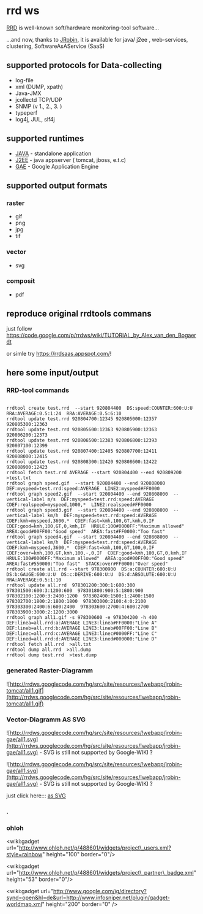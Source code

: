 # rrd ws #
[RRD](http://www.mrtg.org/rrdtool/) is well-known soft/hardware monitoring-tool software...

...and now, thanks to [JRobin](http://www.jrobin.org/index.php/Main_Page), it is available for java/ j2ee , web-services, clustering, SoftwareAsAService (SaaS)

## supported protocols for Data-collecting ##

  * log-file
  * xml (DUMP, xpath)
  * Java-JMX
  * jcollectd TCP/UDP
  * SNMP (v 1., 2., 3.  )
  * typeperf
  * log4j, JUL, slf4j


## supported runtimes ##

  * [JAVA](http://java.net) - standalone application
  * [J2EE](http://download.oracle.com/javaee/) - java appserver ( tomcat, jboss, e.t.c)
  * [GAE](http://code.google.com/appengine/) - Google Application Engine

## supported output formats ##

### raster ###

  * gif
  * png
  * jpg
  * tif

### vector ###

  * svg

### composit ###

  * pdf

## reproduce original rrdtools commans ##

just follow https://code.google.com/p/rrdws/wiki/TUTORIAL_by_Alex_van_den_Bogaerdt

or simle try https://rrdsaas.appspot.com/!

## here some input/output ##
### RRD-tool commands ###
```

rrdtool create test.rrd  --start 920804400  DS:speed:COUNTER:600:U:U  RRA:AVERAGE:0.5:1:24  RRA:AVERAGE:0.5:6:10
rrdtool update test.rrd 920804700:12345 920805000:12357 920805300:12363
rrdtool update test.rrd 920805600:12363 920805900:12363 920806200:12373
rrdtool update test.rrd 920806500:12383 920806800:12393 920807100:12399
rrdtool update test.rrd 920807400:12405 920807700:12411 920808000:12415
rrdtool update test.rrd 920808300:12420 920808600:12422 920808900:12423
rrdtool fetch test.rrd AVERAGE --start 920804400 --end 920809200 >test.txt
rrdtool graph speed.gif  --start 920804400 --end 920808000  DEF:myspeed=test.rrd:speed:AVERAGE  LINE2:myspeed#FF0000
rrdtool graph speed2.gif  --start 920804400 --end 920808000  --vertical-label m/s  DEF:myspeed=test.rrd:speed:AVERAGE  CDEF:realspeed=myspeed,1000,*  LINE2:realspeed#FF0000
rrdtool graph speed3.gif  --start 920804400 --end 920808000  --vertical-label km/h  DEF:myspeed=test.rrd:speed:AVERAGE  CDEF:kmh=myspeed,3600,*  CDEF:fast=kmh,100,GT,kmh,0,IF  CDEF:good=kmh,100,GT,0,kmh,IF  HRULE:100#0000FF:"Maximum allowed"  AREA:good#00FF00:"Good speed"  AREA:fast#FF0000:"Too fast"
rrdtool graph speed4.gif  --start 920804400 --end 920808000  --vertical-label km/h  DEF:myspeed=test.rrd:speed:AVERAGE  CDEF:kmh=myspeed,3600,*  CDEF:fast=kmh,100,GT,100,0,IF  CDEF:over=kmh,100,GT,kmh,100,-,0,IF  CDEF:good=kmh,100,GT,0,kmh,IF  HRULE:100#0000FF:"Maximum allowed"  AREA:good#00FF00:"Good speed"  AREA:fast#550000:"Too fast"  STACK:over#FF0000:"Over speed"
rrdtool create all.rrd --start 978300900  DS:a:COUNTER:600:U:U  DS:b:GAUGE:600:U:U  DS:c:DERIVE:600:U:U  DS:d:ABSOLUTE:600:U:U  RRA:AVERAGE:0.5:1:10
rrdtool update all.rrd  978301200:300:1:600:300  978301500:600:3:1200:600  978301800:900:5:1800:900  978302100:1200:3:2400:1200  978302400:1500:1:2400:1500  978302700:1800:2:1800:1800  978303000:2100:4:0:2100  978303300:2400:6:600:2400  978303600:2700:4:600:2700  978303900:3000:2:1200:3000
rrdtool graph all1.gif -s 978300600 -e 978304200 -h 400  DEF:linea=all.rrd:a:AVERAGE LINE3:linea#FF0000:"Line A"  DEF:lineb=all.rrd:b:AVERAGE LINE3:lineb#00FF00:"Line B"  DEF:linec=all.rrd:c:AVERAGE LINE3:linec#0000FF:"Line C"  DEF:lined=all.rrd:d:AVERAGE LINE3:lined#000000:"Line D"
rrdtool fetch all.rrd  >all.txt
rrdtool dump all.rrd  >all.dump
rrdtool dump test.rrd  >test.dump 

```

### generated Raster-Diagramm ###
![http://rrdws.googlecode.com/hg/src/site/resources/!webapp/jrobin-tomcat/all1.gif](http://rrdws.googlecode.com/hg/src/site/resources/!webapp/jrobin-tomcat/all1.gif)


### Vector-Diagramm AS SVG ###
![http://rrdws.googlecode.com/hg/src/site/resources/!webapp/jrobin-gae/all1.svg](http://rrdws.googlecode.com/hg/src/site/resources/!webapp/jrobin-gae/all1.svg) - SVG is still not supported by Google-WIKI ?

![http://rrdws.googlecode.com/hg/src/site/resources/!webapp/jrobin-gae/all1.svg](http://rrdws.googlecode.com/hg/src/site/resources/!webapp/jrobin-gae/all1.svg)  - SVG is still not supported by Google-WIKI ?

just click here:::
[as SVG](http://rrdws.googlecode.com/hg/src/site/resources/!webapp/jrobin-gae/all1.svg)

### . ###

### ohloh ###

&lt;wiki:gadget url="http://www.ohloh.net/p/488601/widgets/project\_users.xml?style=rainbow" height="100" border="0"/&gt;

&lt;wiki:gadget url="http://www.ohloh.net/p/488601/widgets/project\_partner\_badge.xml" height="53" border="0"/&gt;




&lt;wiki:gadget url="http://www.google.com/ig/directory?synd=open&hl=de&url=http://www.infosniper.net/plugin/gadget-worldmap.xml" height="200" border="0" /&gt;